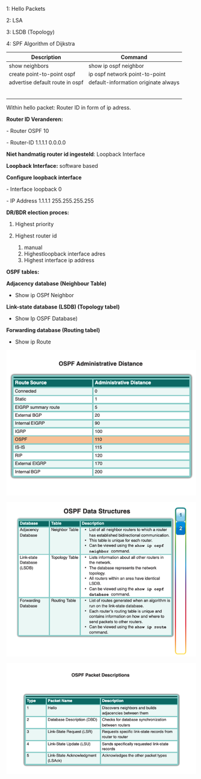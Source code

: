 

1: Hello Packets

2: LSA

3: LSDB (Topology)

4: SPF Algorithm of Dijkstra 

| Description                     | Command                              |
| ------------------------------- | ------------------------------------ |
| show neighbors                  | show ip ospf neighbor                |
| create point-to-point ospf      | ip ospf network point-to-point       |
| advertise default route in ospf | default-information originate always |
|                                 |                                      |
|                                 |                                      |
|                                 |                                      |
|                                 |                                      |
|                                 |                                      |
|                                 |                                      |

Within hello packet: Router ID in form of ip adress. 

 

**Router ID Veranderen:** 

\- Router OSPF 10 

\- Router-ID 1.1.1.1 0.0.0.0 

 

**Niet handmatig router id ingesteld**: Loopback Interface 

**Loopback Interface:** software based

**Configure loopback interface**

\- Interface loopback 0 

\- IP Address 1.1.1.1 255.255.255.255 

 

**DR/BDR election proces:** 

1. Highest priority 
2. Highest router id 

   1. manual
   2. Highestloopback interface adres 
   3. Highest interface ip address 



**OSPF tables:** 

**Adjacency database (Neighbour Table)** 

- Show ip OSPf Neighbor 

**Link-state database (LSDB) (Topology tabel)** 

- Show Ip OSPF Database) 

**Forwarding database (Routing tabel)** 

- Show ip Route 


![image-20210319092846029](images/OSPF/image-20210319092846029.png)

![image-20210319092758929](images/OSPF/image-20210319092758929.png)



![image-20210319102558330](images/OSPF/image-20210319102558330.png)
